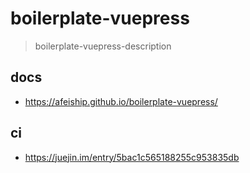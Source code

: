 # boilerplate-vuepress
> boilerplate-vuepress-description

## docs
- https://afeiship.github.io/boilerplate-vuepress/

## ci
- https://juejin.im/entry/5bac1c565188255c953835db
